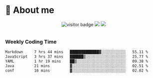 <!-- ![](https://youpai.roccoshi.top/img/20200804214216.png) -->

# 🧐 About me
 
<p align="center">
<img src="https://visitor-badge.laobi.icu/badge?page_id=Lincest.Lincest&title=hits" alt="visitor badge"/>
<a href="mailto:imroccoshi@gmail.com"><img src="https://img.shields.io/badge/gmail-imroccoshi%40gmail.com-red"></a>
<a href="https://blog.roccoshi.top"><img src="https://img.shields.io/badge/blog-roccoshi-green"></a>
</p>

<div align="center">
  <img src="https://github-readme-stats.vercel.app/api?username=Lincest&show_icons=true&count_private=true&show_owner=true" alt="">
   <!-- <img src="https://github-readme-stats.vercel.app/api/wakatime?username=Moreality&v=2" alt=""/> -->
</div>

### Weekly Coding Time

<!--START_SECTION:waka-->

```txt
Markdown     7 hrs 44 mins   █████████████▓░░░░░░░░░░░   55.11 %
JavaScript   3 hrs 37 mins   ██████▒░░░░░░░░░░░░░░░░░░   25.77 %
YAML         1 hr 19 mins    ██▒░░░░░░░░░░░░░░░░░░░░░░   09.38 %
Java         21 mins         ▓░░░░░░░░░░░░░░░░░░░░░░░░   02.51 %
conf         16 mins         ▓░░░░░░░░░░░░░░░░░░░░░░░░   02.02 %
```

<!--END_SECTION:waka-->


